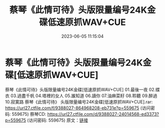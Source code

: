 ﻿---
title: 蔡琴《此情可待》头版限量编号24K金碟低速原抓WAV+CUE
date: 2023-06-05 11:15:04
categories: WAV车载音乐、镜像
tags: 华语中文
---
# 蔡琴《此情可待》头版限量编号24K金碟[低速原抓WAV+CUE]

蔡琴《此情可待》头版限量编号24K金碟[低速原抓WAV+CUE]
01.最後一夜
02.蝶衣
03.過盡千帆
04.塔裡的女人
05.誰知道
06.讀你
07.油麻菜籽
08.聆聽
09.醉過
10.寂寞路
蔡琴《此情可待》 头版限量编号24K金碟[低速原抓WAV+CUE].rar: https://url27.ctfile.com/f/9388027-864968208-eb731e?p=559675
(访问密码: 559675)
蔡琴CD: https://url27.ctfile.com/d/9388027-24014568-ed3373?p=559675
(访问密码: 559675)
原文：[链接](https://blog.sina.com.cn/s/blog_1647c7e760103127f.html)